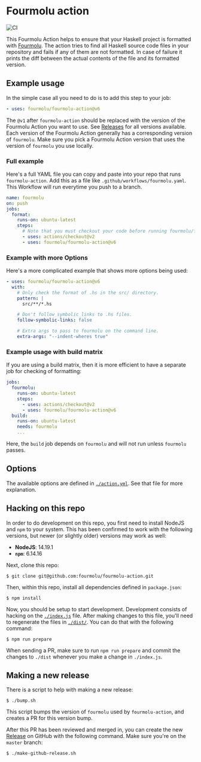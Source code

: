# Fourmolu action

![CI](https://github.com/fourmolu/fourmolu-action/workflows/CI/badge.svg?branch=master)

This Fourmolu Action helps to ensure that your Haskell project is
formatted with [Fourmolu][fourmolu]. The action tries to find all Haskell source
code files in your repository and fails if any of them are not formatted. In
case of failure it prints the diff between the actual contents of the file
and its formatted version.

## Example usage

In the simple case all you need to do is to add this step to your job:

```yaml
- uses: fourmolu/fourmolu-action@v6
```

The `@v1` after `fourmolu-action` should be replaced with the version of the
Fourmolu Action you want to use.  See
[Releases](https://github.com/fourmolu/fourmolu-action/releases) for all
versions available.  Each version of the Fourmolu Action generally has a
corresponding version of `fourmolu`.  Make sure you pick a Fourmolu Action
version that uses the version of `fourmolu` you use locally.

### Full example

Here's a full YAML file you can copy and paste into your repo that runs
`fourmolu-action`.  Add this as a file like `.github/workflows/fourmolu.yaml`.
This Workflow will run everytime you push to a branch.

```yaml
name: fourmolu
on: push
jobs:
  format:
    runs-on: ubuntu-latest
    steps:
      # Note that you must checkout your code before running fourmolu/fourmolu-action
      - uses: actions/checkout@v2
      - uses: fourmolu/fourmolu-action@v6
```

### Example with more Options

Here's a more complicated example that shows more options being used:

```yaml
- uses: fourmolu/fourmolu-action@v6
  with:
    # Only check the format of .hs in the src/ directory.
    pattern: |
      src/**/*.hs

    # Don't follow symbolic links to .hs files.
    follow-symbolic-links: false

    # Extra args to pass to fourmolu on the command line.
    extra-args: "--indent-wheres true"
```

### Example usage with build matrix

If you are using a build matrix, then it is more efficient to have a
separate job for checking of formatting:

```yaml
jobs:
  fourmolu:
    runs-on: ubuntu-latest
    steps:
      - uses: actions/checkout@v2
      - uses: fourmolu/fourmolu-action@v6
  build:
    runs-on: ubuntu-latest
    needs: fourmolu
    ...
```

Here, the `build` job depends on `fourmolu` and will not run unless `fourmolu`
passes.

## Options

The available options are defined in [`./action.yml`](./action.yml).  See that
file for more explanation.

<!-- fourmolu-action currently doesn't support running on Windows. -->
<!--

## Windows

If you are running a workflow on Windows, be wary of [Git's
`core.autocrlf`][git-core-autocrlf]. Fourmolu always converts CRLF endings to
LF endings which may result in spurious diffs, so you probably want to
disable `core.autocrlf`:

```shell
$ git config --global core.autocrlf false
```

-->

## Hacking on this repo

In order to do development on this repo, you first need to install NodeJS and
`npm` to your system.  This has been confirmed to work with the following
versions, but newer (or slightly older) versions may work as well:

- **NodeJS**: 14.19.1
- **`npm`**: 6.14.16

Next, clone this repo:

```console
$ git clone git@github.com:fourmolu/fourmolu-action.git
```

Then, within this repo, install all dependencies defined in `package.json`:

```console
$ npm install
```

Now, you should be setup to start development.  Development consists of hacking
on the [`./index.js`](./index.js) file.  After making changes to this file,
you'll need to regenerate the files in [`./dist/`](./dist).  You can do that
with the following command:

```console
$ npm run prepare
```

When sending a PR, make sure to run `npm run prepare` and commit the changes
to `./dist` whenever you make a change in `./index.js`.

## Making a new release

There is a script to help with making a new release:

```console
$ ./bump.sh
```

This script bumps the version of `fourmolu` used by `fourmolu-action`,
and creates a PR for this version bump.

After this PR has been reviewed and merged in, you can create the new
[Release](https://github.com/fourmolu/fourmolu-action/releases) on
GitHub with the following command.  Make sure you're on the `master` branch:

```console
$ ./make-github-release.sh
```


[fourmolu]: https://github.com/fourmolu/fourmolu
[git-core-autocrlf]: https://www.git-scm.com/docs/git-config#Documentation/git-config.txt-coreautocrlf
